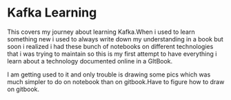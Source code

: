 # Kafka Learning

This covers my journey about learning Kafka.When i used to learn something new i used to always write down my understanding in a book but soon i realized i had these bunch of notebooks on different technologies that i was trying to maintain so this is my first attempt to have everything i learn about a technology documented online in a GItBook.

I am getting used to it and only trouble is drawing some pics which was much simpler to do on notebook than on gitbook.Have to figure how to draw on gitbook.

